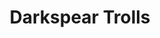 ---
date created: Wednesday, October 18th 2023, 10:23:59 pm
date modified: Thursday, December 14th 2023, 12:21:54 am
dg-publish: true
eleventyNavigation:
  key: Darkspear Trolls
  parent: Echon
layout: base.njk
parentpath: src/garden\🌐Worldbuilding\Material Plane\🌴Echon/Echon.md
status: seed
title: Darkspear Trolls
type: Faction
---